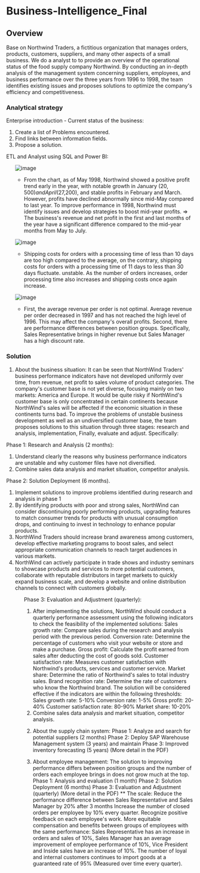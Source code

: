 # Business-Intelligence_Final

## Overview
Base on Northwind Traders, a fictitious organization that manages orders, products, customers, suppliers, and many other aspects of a small business. We do a analyst to to provide an overview of the operational status of the food supply company Northwind. By conducting an in-depth analysis of the management system concerning suppliers, employees, and business performance over the three years from 1996 to 1998, the team identifies existing issues and proposes solutions to optimize the company's efficiency and competitiveness.

### Analytical strategy
<!DOCTYPE html>
<html lang="en">
<head>
  <meta charset="UTF-8">
  <meta name="viewport" content="width=device-width, initial-scale=1.0">
</head>
<body>
  <p>Enterprise introduction - Current status of the business:</p>
  <ol>
    <li>Create a list of Problems encountered.</li>
    <li>Find links between information fields.</li>
    <li>Propose a solution.</li>

  </ol>

  <p>ETL and Analyst using SQL and Power BI:</p>
  <ol>
    
![image](https://github.com/user-attachments/assets/a3af11cd-0298-47cd-b915-346356db0831)
- From the chart, as of May 1998, Northwind showed a positive profit trend early in the year, with notable growth in January ($20,500) and April ($27,200), and stable profits in February and March. However, profits have declined abnormally since mid-May compared to last year. To improve performance in 1998, Northwind must identify issues and develop strategies to boost mid-year profits.
=> The business's revenue and net profit in the first and last months of the year have a significant difference compared to the mid-year months from May to July.
    
![image](https://github.com/user-attachments/assets/916162be-6124-4ac9-896f-e7711903dfb2)
- Shipping costs for orders with a processing time of less than 10 days are too high compared to the average, on the contrary, shipping costs for orders with a processing time of 11 days to less than 30 days fluctuate. unstable.
As the number of orders increases, order processing time also increases and shipping costs once again increase.

![image](https://github.com/user-attachments/assets/a31401bc-69cd-44a2-bd29-1e5436dc161b)
- First, the average revenue per order is not optimal. Average revenue per order decreased in 1997 and has not reached the high level of 1996. This may affect the company's overall profits.
Second, there are performance differences between position groups. Specifically, Sales Representative brings in higher revenue but Sales Manager has a high discount rate.
  </ol>
</body>
</html>

### Solution
1. About the business situation:
It can be seen that NorthWind Traders' business performance indicators have not developed uniformly over time, from revenue, net profit to sales volume of product categories.
The company's customer base is not yet diverse, focusing mainly on two markets: America and Europe. It would be quite risky if NorthWind's customer base is only concentrated in certain continents because NorthWind's sales will be affected if the economic situation in these continents turns bad.
To improve the problems of unstable business development as well as an undiversified customer base, the team proposes solutions to this situation through three stages: research and analysis, implementation, Finally, evaluate and adjust. Specifically:
<!DOCTYPE html>
<html lang="en">
<head>
  <meta charset="UTF-8">
  <meta name="viewport" content="width=device-width, initial-scale=1.0">
</head>
<body>
  <p>Phase 1: Research and Analysis (2 months):</p>
  <ol>
    <li>Understand clearly the reasons why business performance indicators are unstable and why customer files have not diversified.</li>
    <li>Combine sales data analysis and market situation, competitor analysis.</li>
  </ol>
  <p>Phase 2: Solution Deployment (6 months).</p>
    <ol>
    <li>Implement solutions to improve problems identified during research and analysis in phase 1</li>
    <li>By identifying products with poor and strong sales, NorthWind can consider discontinuing poorly performing products, upgrading features to match consumer trends for products with unusual consumption drops, and continuing to invest in technology to enhance popular products. </li>
    <li>NorthWind Traders should increase brand awareness among customers, develop effective marketing programs to boost sales, and select appropriate communication channels to reach target audiences in various markets.</li>
    <li>NorthWind can actively participate in trade shows and industry seminars to showcase products and services to more potential customers, collaborate with reputable distributors in target markets to quickly expand business scale, and develop a website and online distribution channels to connect with customers globally.</li>
    <ol>
  <p>Phase 3: Evaluation and Adjustment (quarterly):</p>
    <ol>
    <li>After implementing the solutions, NorthWind should conduct a quarterly performance assessment using the following indicators to check the feasibility of the implemented solutions:
Sales growth rate: Compare sales during the research and analysis period with the previous period.
Conversion rate: Determine the percentage of customers who visit your website or store and make a purchase.
Gross profit: Calculate the profit earned from sales after deducting the cost of goods sold.
Customer satisfaction rate: Measures customer satisfaction with Northwind's products, services and customer service.
Market share: Determine the ratio of Northwind's sales to total industry sales.
Brand recognition rate: Determine the rate of customers who know the Northwind brand.
The solution will be considered effective if the indicators are within the following thresholds:
Sales growth rate: 5-10%
Conversion rate: 1-5%
Gross profit: 20-40%
Customer satisfaction rate: 80-90%
Market share: 10-20%</li>
    <li>Combine sales data analysis and market situation, competitor analysis.</li>
  </ol>
</body>
</html>

2. About the supply chain system:
Phase 1: Analyze and search for potential suppliers (2 months)
Phase 2: Deploy SAP Warehouse Management system (3 years) and maintain
Phase 3: Improved inventory forecasting (5 years) (More detail in the PDF)

3. About employee management:
The solution to improving performance differs between position groups and the number of orders each employee brings in does not grow much at the top.
Phase 1: Analysis and evaluation (1 month)
Phase 2: Solution Deployment (6 months)
Phase 3: Evaluation and Adjustment (quarterly) (More detail in the PDF)
  ** The scale:
Reduce the performance difference between Sales Representative and Sales Manager by 20% after 3 months
Increase the number of closed orders per employee by 10% every quarter.
Recognize positive feedback on each employee's work.
More equitable compensation and benefits between groups of employees with the same performance: Sales Representative has an increase in orders and sales of 10%, Sales Manager has an average improvement of employee performance of 10%, Vice President and Inside sales have an increase of 10%. The number of loyal and internal customers continues to import goods at a guaranteed rate of 95% (Measured over time every quarter).
